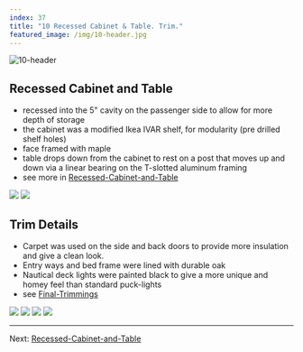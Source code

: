```yaml
---
index: 37
title: "10 Recessed Cabinet & Table. Trim."
featured_image: /img/10-header.jpg
---
```


![10-header](img/10-header.jpg)

## Recessed Cabinet and Table
- recessed into the 5" cavity on the passenger side to allow for more depth of storage
- the cabinet was a modified Ikea IVAR shelf, for modularity (pre drilled shelf holes)
- face framed with maple
- table drops down from the cabinet to rest on a post that moves up and down via a linear bearing on the T-slotted aluminum framing
- see more in [Recessed-Cabinet-and-Table](Recessed-Cabinet-and-Table.md)

<div class='gallery' data-columns='3'>
	<img src="/img/recessed-header.png">
	<img src="/img/10-header.jpg">
</div>

## Trim Details
- Carpet was used on the side and back doors to provide more insulation and give a clean look. 
- Entry ways and bed frame were lined with durable oak
- Nautical deck lights were painted black to give a more unique and homey feel than standard puck-lights
- see [Final-Trimmings](Final-Trimmings.md)

<div class='gallery' data-columns='3'>
	<img src="/img/trim-header.jpg">
	<img src="/img/bmv-header.jpg">
	<img src="/img/shower-pan-trim.jpg">
	<img src="/img/shower-trim.jpg">
</div>

---

Next: [Recessed-Cabinet-and-Table](Recessed-Cabinet-and-Table.md)